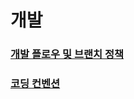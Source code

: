 # 개발
### [개발 플로우 및 브랜치 정책](https://github.com/KNUT-Capstone-Design-team-1/document/wiki/%EA%B0%9C%EB%B0%9C-%ED%94%8C%EB%A1%9C%EC%9A%B0-%EB%B0%8F-%EB%B8%8C%EB%9E%9C%EC%B9%98-%EC%A0%95%EC%B1%85)
### [코딩 컨벤션](https://github.com/KNUT-Capstone-Design-team-1/document/wiki/%EC%BD%94%EB%94%A9-%EC%BB%A8%EB%B2%A4%EC%85%98)

